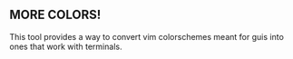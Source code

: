 MORE COLORS!
------------

This tool provides a way to convert vim colorschemes meant for guis into ones that work with terminals. 
